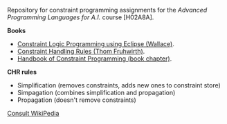 Repository for constraint programming assignments for the *Advanced Programming Languages for A.I.* course [H02A8A].

**Books**

- [Constraint Logic Programming using Eclipse (Wallace)](/books/Constraint%20Logic%20Programming%20using%20Eclipse%20(Wallace).pdf).
- [Constraint Handling Rules (Thom Fruhwirth)](/books/Constraint%20Handling%20Rules%20(Thom%20Fruhwirth).pdf).
- [Handbook of Constraint Programming (book chapter)](/books/Handbook%20of%20Constraint%20Programming.pdf).

**CHR rules**

 - Simplification (removes constraints, adds new ones to constraint store)
 - Simpagation (combines simplification and propagation)
 - Propagation (doesn't remove constraints)
 
 [Consult WikiPedia](https://en.wikipedia.org/wiki/Constraint_Handling_Rules)
